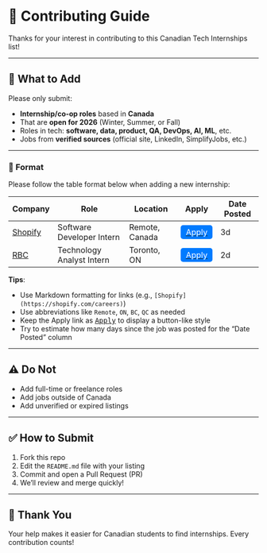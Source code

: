 # 🤝 Contributing Guide

Thanks for your interest in contributing to this Canadian Tech Internships list!

---

## 🧾 What to Add

Please only submit:
- **Internship/co-op roles** based in **Canada**
- That are **open for 2026** (Winter, Summer, or Fall)
- Roles in tech: **software, data, product, QA, DevOps, AI, ML**, etc.
- Jobs from **verified sources** (official site, LinkedIn, SimplifyJobs, etc.)

---

### 📄 Format

Please follow the table format below when adding a new internship:

| Company | Role | Location | Apply | Date Posted |
|---------|------|----------|:-----:|-------------|
| [Shopify](https://www.shopify.com/careers) | Software Developer Intern | Remote, Canada | [<span style="background-color:#007bff; color:white; padding:4px 10px; border-radius:5px;">Apply</span>](https://www.shopify.com/careers) | 3d |
| [RBC](https://jobs.rbc.com/ca/en/students-grad-co-ops-internships) | Technology Analyst Intern | Toronto, ON | [<span style="background-color:#007bff; color:white; padding:4px 10px; border-radius:5px;">Apply</span>](https://jobs.rbc.com/ca/en/students-grad-co-ops-internships) | 2d |

**Tips**:
- Use Markdown formatting for links (e.g., `[Shopify](https://shopify.com/careers)`)
- Use abbreviations like `Remote`, `ON`, `BC`, `QC` as needed
- Keep the Apply link as [<kbd>Apply</kbd>](link) to display a button-like style
- Try to estimate how many days since the job was posted for the “Date Posted” column

---

## ⚠️ Do Not

- Add full-time or freelance roles
- Add jobs outside of Canada
- Add unverified or expired listings

---

## ✅ How to Submit

1. Fork this repo
2. Edit the `README.md` file with your listing
3. Commit and open a Pull Request (PR)
4. We’ll review and merge quickly!

---

## 🙌 Thank You

Your help makes it easier for Canadian students to find internships. Every contribution counts!
